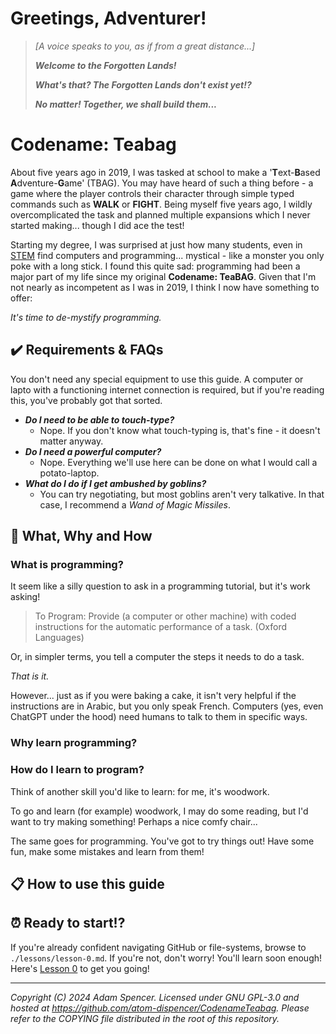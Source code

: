 # Greetings, Adventurer!

> *[A voice speaks to you, as if from a great distance...]*
>
> ***Welcome to the Forgotten Lands!***
>
> ***What's that? The Forgotten Lands don't exist yet!?***
>
> ***No matter! Together, we shall build them...***

# Codename: Teabag

About five years ago in 2019, I was tasked at school to make a '**T**ext-**B**ased **A**dventure-**G**ame' (TBAG).
You may have heard of such a thing before - a game where the player controls their character through simple typed commands such as **WALK**  or **FIGHT**.
Being myself five years ago, I wildly overcomplicated the task and planned multiple expansions which I never started making... though I did ace the test!

Starting my degree, I was surprised at just how many students, even in [STEM](https://www.britannica.com/topic/STEM-education) find computers and programming... mystical - like a monster you only poke with a long stick.
I found this quite sad: programming had been a major part of my life since my original **Codename: TeaBAG**.
Given that I'm not nearly as incompetent as I was in 2019, I think I now have something to offer:

*It's time to de-mystify programming.*

## ✔️ Requirements & FAQs

You don't need any special equipment to use this guide. A computer or lapto with a functioning internet connection is required, but if you're reading this, you've probably got that sorted.

- ***Do I need to be able to touch-type?***
  - Nope. If you don't know what touch-typing is, that's fine - it doesn't matter anyway.
- ***Do I need a powerful computer?***
  - Nope. Everything we'll use here can be done on what I would call a potato-laptop.
- ***What do I do if I get ambushed by goblins?***
  - You can try negotiating, but most goblins aren't very talkative. In that case, I recommend a *Wand of Magic Missiles*.

## 🤔 What, Why and How

### What is programming?
It seem like a silly question to ask in a programming tutorial, but it's work asking!

> To Program: Provide (a computer or other machine) with coded instructions for the automatic performance of a task. (Oxford Languages)

Or, in simpler terms, you tell a computer the steps it needs to do a task.

*That is it.*

However... just as if you were baking a cake, it isn't very helpful if the instructions are in Arabic, but you only speak French. Computers (yes, even ChatGPT under the hood) need humans to talk to them in specific ways.

### Why learn programming?
### How do I learn to program?
Think of another skill you'd like to learn: for me, it's woodwork.

To go and learn (for example) woodwork, I may do some reading, but I'd want to try making something! Perhaps a nice comfy chair...

The same goes for programming. You've got to try things out! Have some fun, make some mistakes and learn from them!

## 📋 How to use this guide

## ⏰ Ready to start!?
If you're already confident navigating GitHub or file-systems, browse to `./lessons/lesson-0.md`.
If you're not, don't worry! You'll learn soon enough! Here's [Lesson 0](/Lesson-0/lesson-0.md) to get you going!

---
*Copyright (C) 2024 Adam Spencer. Licensed under GNU GPL-3.0 and hosted at https://github.com/atom-dispencer/CodenameTeabag. Please refer to the COPYING file distributed in the root of this repository.*
